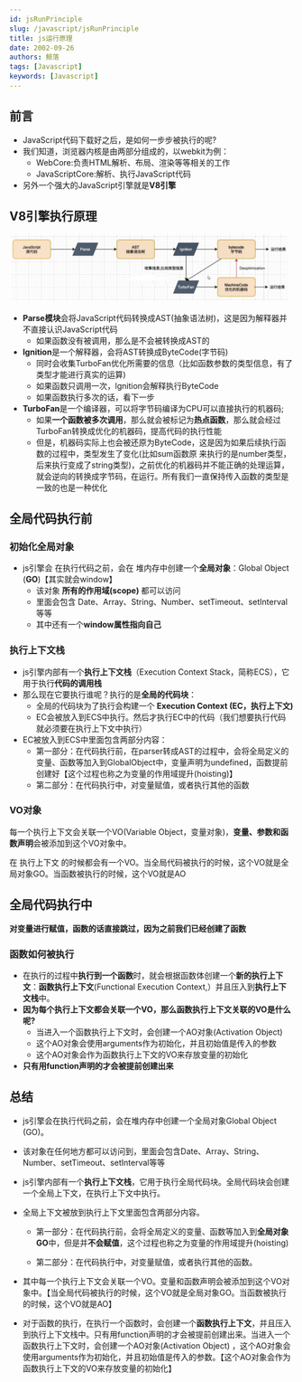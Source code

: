 ```yaml
---
id: jsRunPrinciple
slug: /javascript/jsRunPrinciple
title: js运行原理
date: 2002-09-26
authors: 鲸落
tags: [Javascript]
keywords: [Javascript]
---
```


## 前言

- JavaScript代码下载好之后，是如何一步步被执行的呢?
- 我们知道，浏览器内核是由两部分组成的，以webkit为例：
  - WebCore:负责HTML解析、布局、渲染等等相关的工作
  - JavaScriptCore:解析、执行JavaScript代码
- 另外一个强大的JavaScript引擎就是**V8引擎**



## V8引擎执行原理

![image-20230226105308544](js运行原理.assets/image-20230226105308544.png)

- **Parse模块**会将JavaScript代码转换成AST(抽象语法树)，这是因为解释器并不直接认识JavaScript代码
  - 如果函数没有被调用，那么是不会被转换成AST的
- **lgnition**是一个解释器，会将AST转换成ByteCode(字节码)
  - 同时会收集TurboFan优化所需要的信息（比如函数参数的类型信息，有了类型才能进行真实的运算)
  - 如果函数只调用一次，lgnition会解释执行ByteCode
  - 如果函数执行多次的话，看下一步
- **TurboFan**是一个编译器，可以将字节码编译为CPU可以直接执行的机器码;
  - 如果**一个函数被多次调用**，那么就会被标记为**热点函数**，那么就会经过TurboFan转换成优化的机器码，提高代码的执行性能
  - 但是，机器码实际上也会被还原为ByteCode，这是因为如果后续执行函数的过程中，类型发生了变化(比如sum函数原
    来执行的是number类型，后来执行变成了string类型)，之前优化的机器码并不能正确的处理运算，就会逆向的转换成字节码，在运行。所有我们一直保持传入函数的类型是一致的也是一种优化



## 全局代码执行前

### 初始化全局对象

- js引擎会 在执行代码之前，会在 堆内存中创建一个**全局对象**：Global Object (**GO**)【其实就会window】
  - 该对象 **所有的作用域(scope)** 都可以访问
  - 里面会包含 Date、Array、String、Number、setTimeout、setInterval 等等
  - 其中还有一个**window属性指向自己**



### 执行上下文栈

- js引擎内部有一个**执行上下文栈**（Execution Context Stack，简称ECS），它用于执行**代码的调用栈**
- 那么现在它要执行谁呢？执行的是**全局的代码块**：
  - 全局的代码块为了执行会构建一个 **Execution Context (EC，执行上下文)** 
  - EC会被放入到ECS中执行。然后才执行EC中的代码（我们想要执行代码就必须要在执行上下文中执行）
- EC被放入到ECS中里面包含两部分内容：
  - 第一部分：在代码执行前，在parser转成AST的过程中，会将全局定义的变量、函数等加入到GlobalObject中，变量声明为undefined，函数提前创建好【这个过程也称之为变量的作用域提升(hoisting)】
  - 第二部分：在代码执行中，对变量赋值，或者执行其他的函数



### VO对象

每一个执行上下文会关联一个VO(Variable Object，变量对象)，**变量、参数和函数声明**会被添加到这个VO对象中。

在 执行上下文 的时候都会有一个VO。当全局代码被执行的时候，这个VO就是全局对象GO。当函数被执行的时候，这个VO就是AO



## 全局代码执行中

**对变量进行赋值，函数的话直接跳过，因为之前我们已经创建了函数**

### 函数如何被执行

- 在执行的过程中**执行到一个函数**时，就会根据函数体创建一个**新的执行上下文**：**函数执行上下文**(Functional Execution Context,）并且压入到**执行上下文栈**中。
- **因为每个执行上下文都会关联一个VO，那么函数执行上下文关联的VO是什么呢?**
  - 当进入一个函数执行上下文时，会创建一个AO对象(Activation Object) 
  - 这个AO对象会使用arguments作为初始化，并且初始值是传入的参数
  - 这个AO对象会作为函数执行上下文的VO来存放变量的初始化
- **只有用function声明的才会被提前创建出来**





## 总结

- js引擎会在执行代码之前，会在堆内存中创建一个全局对象Global Object (GO)。
- 该对象在任何地方都可以访问到，里面会包含Date、Array、String、Number、setTimeout、setInterval等等
- js引擎内部有一个**执行上下文栈**，它用于执行全局代码块。全局代码块会创建一个全局上下文，在执行上下文中执行。
- 全局上下文被放到执行上下文里面包含两部分内容。
  - 第一部分：在代码执行前，会将全局定义的变量、函数等加入到**全局对象GO**中，但是并**不会赋值**，这个过程也称之为变量的作用域提升(hoisting)

  - 第二部分：在代码执行中，对变量赋值，或者执行其他的函数。

- 其中每一个执行上下文会关联一个VO。变量和函数声明会被添加到这个VO对象中。【当全局代码被执行的时候，这个VO就是全局对象GO。当函数被执行的时候，这个VO就是AO】

- 对于函数的执行，在执行一个函数时，会创建一个**函数执行上下文**，并且压入到执行上下文栈中。只有用function声明的才会被提前创建出来。当进入一个函数执行上下文时，会创建一个AO对象(Activation Object) ，这个AO对象会使用arguments作为初始化，并且初始值是传入的参数。【这个AO对象会作为函数执行上下文的VO来存放变量的初始化】


























